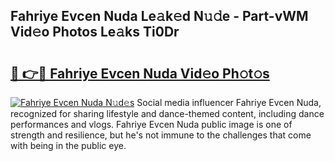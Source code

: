 ## Fahriye Evcen Nuda Le𝚊k𝚎d N𝚞𝚍e - Part-vWM Vid𝚎o Photos Le𝚊ks Ti0Dr

# <h2><a href="http://fbdho9.evod.top/?m=Fahriye+Evcen+Nuda">🔗 👉🔴 Fahriye Evcen Nuda Vid𝚎o Ph𝚘t𝚘s</a></h2>

[![Fahriye Evcen Nuda N𝚞d𝚎s](https://i.imgur.com/8V9OHl7.gif)](http://fbdho9.evod.top/?m=Fahriye+Evcen+Nuda)
Social media influencer Fahriye Evcen Nuda, recognized for sharing lifestyle and dance-themed content, including dance performances and vlogs. Fahriye Evcen Nuda public image is one of strength and resilience, but he's not immune to the challenges that come with being in the public eye. 
